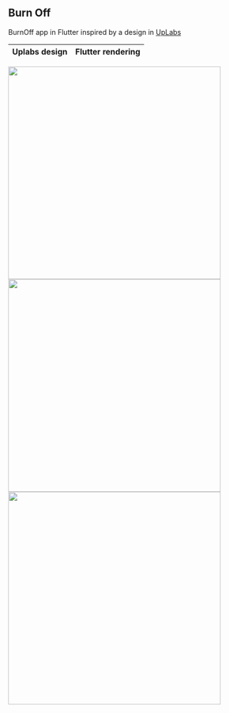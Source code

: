## Burn Off
 
BurnOff app in Flutter inspired by a design in [UpLabs](https://www.uplabs.com/posts/burn-off-calories-mobile-app-concept)

Uplabs design        |  Flutter rendering
:-------------------------:|:-------------------------:
<img src="./screenshots/uplabs.png" width="430"> <img src="./screenshots/flutter_app.jpg" width="430"> <img src="./screenshots/flutter_app2.jpg" width="430">
